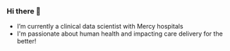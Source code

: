 ### Hi there 👋

- I’m currently a clinical data scientist with Mercy hospitals
- I'm passionate about human health and impacting care delivery for the better!
